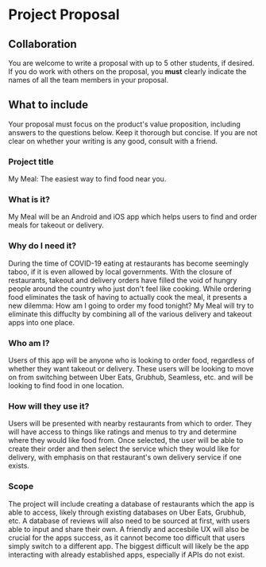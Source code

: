# Project Proposal

## Collaboration
You are welcome to write a proposal with up to 5 other students, if desired.  If you do work with others on the proposal, you **must** clearly indicate the names of all the team members in your proposal.

## What to include
Your proposal must focus on the product's value proposition, including answers to the questions below.  Keep it thorough but concise.  If you are not clear on whether your writing is any good, consult with a friend.

### Project title
My Meal: The easiest way to find food near you.

### What is it?
My Meal will be an Android and iOS app which helps users to find and order meals for takeout or delivery. 

### Why do I need it?

During the time of COVID-19 eating at restaurants has become seemingly taboo, if it is even allowed by local governments. With the closure of restaurants, takeout and delivery orders have filled the void of hungry people around the country who just don't feel like cooking. While ordering food eliminates the task of having to actually cook the meal, it presents a new dilemma: How am I going to order my food tonight? My Meal will try to eliminate this diffuclty by combining all of the various delivery and takeout apps into one place. 
### Who am I?
Users of this app will be anyone who is looking to order food, regardless of whether they want takeout or delivery. These users will be looking to move on from switching between Uber Eats, Grubhub, Seamless, etc. and will be looking to find food in one location.

### How will they use it?
Users will be presented with nearby restaurants from which to order. They will have access to things like ratings and menus to try and determine where they would like food from. Once selected, the user will be able to create their order and then select the service which they would like for delivery, with emphasis on that restaurant's own delivery service if one exists. 

### Scope
The project will include creating a database of restaurants which the app is able to access, likely through existing databases on Uber Eats, Grubhub, etc. A database of reviews will also need to be sourced at first, with users able to input and share their own. A friendly and accesbile UX will also be crucial for the apps success, as it cannot become too difficult that users simply switch to a different app. The biggest difficult will likely be the app interacting with already established apps, especially if APIs do not exist. 